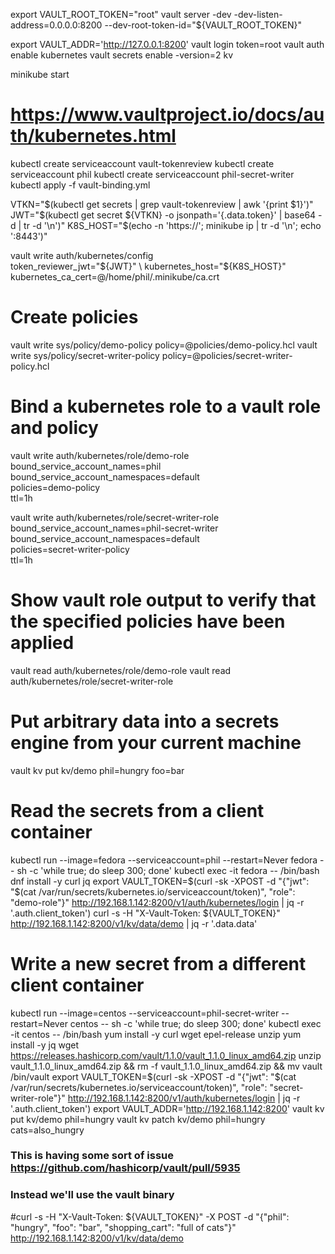 export VAULT_ROOT_TOKEN="root"
vault server -dev -dev-listen-address=0.0.0.0:8200 --dev-root-token-id="${VAULT_ROOT_TOKEN}"

export VAULT_ADDR='http://127.0.0.1:8200'
vault login token=root
vault auth enable kubernetes
vault secrets enable -version=2 kv

minikube start

# https://www.vaultproject.io/docs/auth/kubernetes.html
kubectl create serviceaccount vault-tokenreview
kubectl create serviceaccount phil
kubectl create serviceaccount phil-secret-writer
kubectl apply -f vault-binding.yml

VTKN="$(kubectl get secrets | grep vault-tokenreview | awk '{print $1}')"
JWT="$(kubectl get secret ${VTKN} -o jsonpath='{.data.token}' | base64 -d | tr -d '\n')"
K8S_HOST="$(echo -n 'https://'; minikube ip | tr -d '\n'; echo ':8443')"

vault write auth/kubernetes/config \
    token_reviewer_jwt="${JWT}" \
    kubernetes_host="${K8S_HOST}" \
    kubernetes_ca_cert=@/home/phil/.minikube/ca.crt

# Create policies
vault write sys/policy/demo-policy policy=@policies/demo-policy.hcl
vault write sys/policy/secret-writer-policy policy=@policies/secret-writer-policy.hcl

# Bind a kubernetes role to a vault role and policy
vault write auth/kubernetes/role/demo-role \
    bound_service_account_names=phil \
    bound_service_account_namespaces=default \
    policies=demo-policy \
    ttl=1h

vault write auth/kubernetes/role/secret-writer-role \
    bound_service_account_names=phil-secret-writer \
    bound_service_account_namespaces=default \
    policies=secret-writer-policy \
    ttl=1h

# Show vault role output to verify that the specified policies have been applied
vault read auth/kubernetes/role/demo-role
vault read auth/kubernetes/role/secret-writer-role

# Put arbitrary data into a secrets engine from your current machine
vault kv put kv/demo phil=hungry foo=bar

# Read the secrets from a client container
kubectl run --image=fedora --serviceaccount=phil --restart=Never fedora -- sh -c 'while true; do sleep 300; done'
kubectl exec -it fedora -- /bin/bash
dnf install -y curl jq
export VAULT_TOKEN=$(curl -sk -XPOST -d "{\"jwt\": \"$(cat /var/run/secrets/kubernetes.io/serviceaccount/token)\", \"role\": \"demo-role\"}" http://192.168.1.142:8200/v1/auth/kubernetes/login | jq -r '.auth.client_token')
curl -s -H "X-Vault-Token: ${VAULT_TOKEN}" http://192.168.1.142:8200/v1/kv/data/demo | jq -r '.data.data'

# Write a new secret from a different client container
kubectl run --image=centos --serviceaccount=phil-secret-writer --restart=Never centos -- sh -c 'while true; do sleep 300; done'
kubectl exec -it centos -- /bin/bash
yum install -y curl wget epel-release unzip
yum install -y jq
wget https://releases.hashicorp.com/vault/1.1.0/vault_1.1.0_linux_amd64.zip
unzip vault_1.1.0_linux_amd64.zip && rm -f vault_1.1.0_linux_amd64.zip && mv vault /bin/vault
export VAULT_TOKEN=$(curl -sk -XPOST -d "{\"jwt\": \"$(cat /var/run/secrets/kubernetes.io/serviceaccount/token)\", \"role\": \"secret-writer-role\"}" http://192.168.1.142:8200/v1/auth/kubernetes/login | jq -r '.auth.client_token')
export VAULT_ADDR='http://192.168.1.142:8200'
vault kv put kv/demo phil=hungry
vault kv patch kv/demo phil=hungry cats=also_hungry

### This is having some sort of issue https://github.com/hashicorp/vault/pull/5935
### Instead we'll use the vault binary
#curl -s -H "X-Vault-Token: ${VAULT_TOKEN}" -X POST -d "{\"phil\": \"hungry\", \"foo\": \"bar\", \"shopping_cart\": \"full of cats\"}" http://192.168.1.142:8200/v1/kv/data/demo
